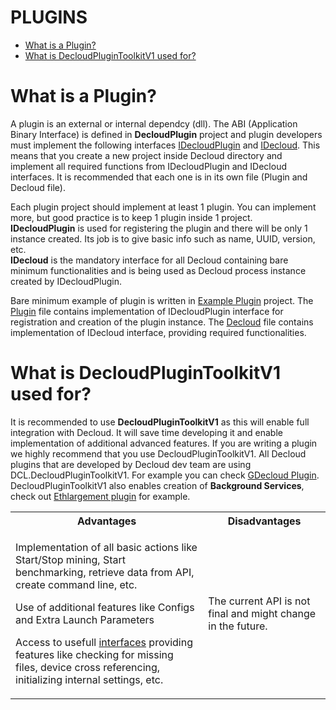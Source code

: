 # PLUGINS

- [What is a Plugin?](#plugin)
- [What is DecloudPluginToolkitV1 used for?](#toolkit)

# <a name="plugin"></a> What is a Plugin?

A plugin is an external or internal dependcy (dll). The ABI (Application Binary Interface) is defined in <b>DecloudPlugin</b> project and plugin developers must implement the following interfaces [IDecloudPlugin](https://github.com/Decloud/Decloud/blob/18945346ce710eb691a0686ef9449fd1ddf70096/src/DCL.DecloudPlugin/IDecloudPlugin.cs) and [IDecloud](https://github.com/Decloud/Decloud/blob/18945346ce710eb691a0686ef9449fd1ddf70096/src/DCL.DecloudPlugin/IDecloud.cs). This means that you create a new project inside Decloud directory and implement all required functions from IDecloudPlugin and IDecloud interfaces. It is recommended that each one is in its own file (Plugin and Decloud file).<br>

Each plugin project should implement at least 1 plugin. You can implement more, but good practice is to keep 1 plugin inside 1 project.<br>
<b>IDecloudPlugin</b> is used for registering the plugin and there will be only 1 instance created. Its job is to give basic info such as name, UUID, version, etc.<br>
<b>IDecloud</b> is the mandatory interface for all Decloud containing bare minimum functionalities and is being used as Decloud process instance created by IDecloudPlugin.<br>

Bare minimum example of plugin is written in [Example Plugin](https://github.com/Decloud/Decloud/tree/18945346ce710eb691a0686ef9449fd1ddf70096/src/Decloud/__DEV__ExamplePlugin) project. The [Plugin](https://github.com/Decloud/Decloud/blob/18945346ce710eb691a0686ef9449fd1ddf70096/src/Decloud/__DEV__ExamplePlugin/ExamplePlugin.cs) file contains implementation of IDecloudPlugin interface for registration and creation of the plugin instance. The [Decloud](https://github.com/Decloud/Decloud/blob/18945346ce710eb691a0686ef9449fd1ddf70096/src/Decloud/__DEV__ExamplePlugin/ExampleDecloud.cs) file contains implementation of IDecloud interface, providing required functionalities.

# <a name="toolkit"></a> What is DecloudPluginToolkitV1 used for?

It is recommended to use <b>DecloudPluginToolkitV1</b> as this will enable full integration with Decloud. It will save time developing it and enable implementation of additional advanced features. If you are writing a plugin we highly recommend that you use DecloudPluginToolkitV1. All Decloud plugins that are developed by Decloud dev team are using DCL.DecloudPluginToolkitV1. For example you can check [GDecloud Plugin](https://github.com/Decloud/Decloud/tree/18945346ce710eb691a0686ef9449fd1ddf70096/src/Decloud/GDecloud).<br>
DecloudPluginToolkitV1 also enables creation of <b>Background Services</b>, check out [Ethlargement plugin](https://github.com/Decloud/Decloud/blob/18945346ce710eb691a0686ef9449fd1ddf70096/src/DCLCore/Mining/Plugins/EthlargementIntegratedPlugin.cs) for example.

<table style="width:100%">
<tr>
  <th>Advantages</th>
  <th>Disadvantages</th>
</tr>
<tr>
  <td><p>Implementation of all basic actions like Start/Stop mining, Start benchmarking, retrieve data from API, create command line, etc.<p>
  <p>Use of additional features like Configs and Extra Launch Parameters<p>

  Access to usefull [interfaces](https://github.com/Decloud/Decloud/tree/18945346ce710eb691a0686ef9449fd1ddf70096/src/DCL.DecloudPluginToolkitV1/Interfaces) providing features like checking for missing files, device cross referencing, initializing internal settings, etc.
</td>
  <td>The current API is not final and might change in the future.</td> 
</tr>
</table> 
